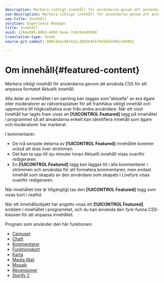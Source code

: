 ```yaml
---
description: Markera viktigt innehåll för användarna genom att använda CSS för att anpassa formatet Aktuellt innehåll.
seo-description: Markera viktigt innehåll för användarna genom att använda CSS för att anpassa formatet Aktuellt innehåll.
seo-title: Innehåll
solution: Experience Manager
title: Innehåll
uuid: 2204a989-69b3-440d-beae-7e9c6e9d5698
translation-type: tm+mt
source-git-commit: 09011bac06f4a1c39836455f9d16654952184962

---
```



# Om innehåll{#featured-content}

Markera viktigt innehåll för användarna genom att använda CSS för att anpassa formatet Aktuellt innehåll.

Alla delar av innehållet i en samling kan taggas som&quot;aktuella&quot; av era ägare eller moderatorer av nätverksplatser för att framhäva viktigt innehåll och uppmuntra till högkvalitativa svar från andra användare. När ett visst innehåll har tagits fram visas en **[!UICONTROL Featured]** tagg på innehållet i programmet så att användarna enkelt kan identifiera innehåll som ägare och moderatorer har markerat.

I kommentarer:

* De två senaste delarna av **[!UICONTROL Featured]** innehållet kommer också att dras över strömmen.
* Det kan ta upp till sju minuter innan Aktuellt innehåll visas ovanför redigeraren.
* En **[!UICONTROL Featured]** tagg kan läggas till i alla kommentarer i strömmen och användas för att formatera kommentaren, men endast innehåll som skapats av den användare som skapats i Livefyre visas ovanför redigeraren.

När innehållet inte är tillgängligt tas den **[!UICONTROL Featured]** tagg som visas bort i realtid.

När ett innehållsobjekt har angetts visas ett **[!UICONTROL Featured]** emblem i innehållet i programmet, och du kan använda den fyre-funna CSS-klassen för att anpassa innehållet.

Program som använder den här funktionen:

* [Carousel](/help/using/c-about-apps/c-carousel-app/c-carousel-app.md#c_carousel_app)
* [Chatt](/help/using/c-about-apps/c-chat-app/c-chat-app.md#c_chat_app)
* [Kommentarer](/help/using/c-about-apps/c-comments/c-comments.md)
* [Funktionskort](/help/using/c-about-apps/c-feature-card-app/c-feature-card-app.md#c_feature_card_app)
* [Karta](/help/using/c-about-apps/c-map-app/c-map-app.md#c_map_app)
* [Media Wall](/help/using/c-about-apps/c-media-wall-app/c-media-wall-app.md#c_media_wall_app)
* [Mosaik](/help/using/c-about-apps/c-mosaic-app/c-mosaic-app.md#c_mosaic_app)
* [Recensioner](/help/using/c-about-apps/c-reviews-app/c-reviews-app.md#c_reviews_app)
* [Storify 2](/help/using/c-about-apps/c-storify2/c-storify2.md#c_storify2)

